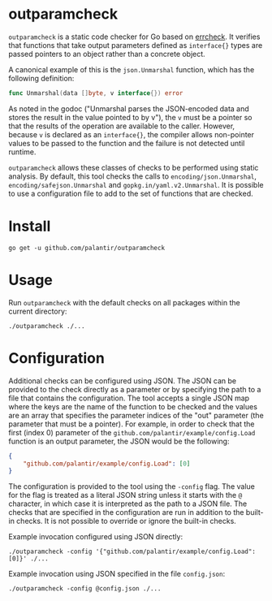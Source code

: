 outparamcheck
=============
`outparamcheck` is a static code checker for Go based on [errcheck](https://github.com/kisielk/errcheck). It verifies that functions that take output parameters defined as `interface{}` types are passed pointers to an object rather than a concrete object.

A canonical example of this is the `json.Unmarshal` function, which has the following definition:

```go
func Unmarshal(data []byte, v interface{}) error
```

As noted in the godoc ("Unmarshal parses the JSON-encoded data and stores the result in the value pointed to by v"), the `v` must be a pointer so that the results of the operation are available to the caller. However, because `v` is declared as an `interface{}`, the compiler allows non-pointer values to be passed to the function and the failure is not detected until runtime.

`outparamcheck` allows these classes of checks to be performed using static analysis. By default, this tool checks the calls to `encoding/json.Unmarshal`, `encoding/safejson.Unmarshal` and `gopkg.in/yaml.v2.Unmarshal`. It is possible to use a configuration file to add to the set of functions that are checked.

Install
=======
```
go get -u github.com/palantir/outparamcheck
```

Usage
=====
Run `outparamcheck` with the default checks on all packages within the current directory:

```
./outparamcheck ./...
```

Configuration
=============
Additional checks can be configured using JSON. The JSON can be provided to the check directly as a parameter or by specifying the path to a file that contains the configuration. The tool accepts a single JSON map where the keys are the name of the function to be checked and the values are an array that specifies the parameter indices of the "out" parameter (the parameter that must be a pointer). For example, in order to check that the first (index 0) parameter of the `github.com/palantir/example/config.Load` function is an output parameter, the JSON would be the following:

```json
{
    "github.com/palantir/example/config.Load": [0]
}
```

The configuration is provided to the tool using the `-config` flag. The value for the flag is treated as a literal JSON string unless it starts with the `@` character, in which case it is interpreted as the path to a JSON file. The checks that are specified in the configuration are run in addition to the built-in checks. It is not possible to override or ignore the built-in checks.

Example invocation configured using JSON directly:

```
./outparamcheck -config '{"github.com/palantir/example/config.Load":[0]}' ./...
```

Example invocation using JSON specified in the file `config.json`:

```
./outparamcheck -config @config.json ./...
```
